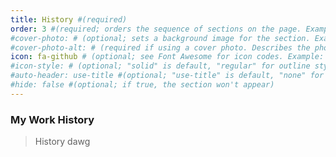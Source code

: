 ```yaml
---
title: History #(required)
order: 3 #(required; orders the sequence of sections on the page. Example: 1)
#cover-photo: # (optional; sets a background image for the section. Example: assets/images/banner.jpg)
#cover-photo-alt: # (required if using a cover photo. Describes the photo for screen readers and SEO; e.g. "Dome of Light art installation, Kaohsiung, Taiwan")
icon: fa-github # (optional; see Font Awesome for icon codes. Example: fa-github)
#icon-style: # (optional; "solid" is default, "regular" for outline style icons, or "brands" for logos)
#auto-header: use-title #(optional; "use-title" is default, "none" for no header, or custom header text)
#hide: false #(optional; if true, the section won't appear)
---
```


### My Work History

> History dawg
